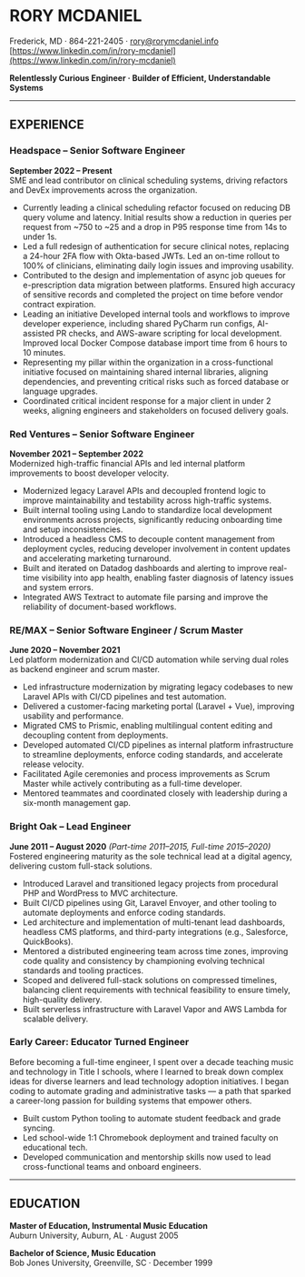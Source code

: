 # RORY MCDANIEL  
Frederick, MD · 864-221-2405 · rory@rorymcdaniel.info  
[https://www.linkedin.com/in/rory-mcdaniel](https://www.linkedin.com/in/rory-mcdaniel)

**Relentlessly Curious Engineer · Builder of Efficient, Understandable Systems**  

---

## EXPERIENCE  

### Headspace – Senior Software Engineer  
**September 2022 – Present**  
SME and lead contributor on clinical scheduling systems, driving refactors and DevEx improvements across the organization.

- Currently leading a clinical scheduling refactor focused on reducing DB query volume and latency. Initial results show a reduction in queries per request from ~750 to ~25 and a drop in P95 response time from 14s to under 1s.  
- Led a full redesign of authentication for secure clinical notes, replacing a 24-hour 2FA flow with Okta-based JWTs. Led an on-time rollout to 100% of clinicians, eliminating daily login issues and improving usability.  
- Contributed to the design and implementation of async job queues for e-prescription data migration between platforms. Ensured high accuracy of sensitive records and completed the project on time before vendor contract expiration.  
- Leading an initiative Developed internal tools and workflows to improve developer experience, including shared PyCharm run configs, AI-assisted PR checks, and AWS-aware scripting for local development. Improved local Docker Compose database import time from 6 hours to 10 minutes.
- Representing my pillar within the organization in a cross-functional initiative focused on maintaining shared internal libraries, aligning dependencies, and preventing critical risks such as forced database or language upgrades.  
- Coordinated critical incident response for a major client in under 2 weeks, aligning engineers and stakeholders on focused delivery goals.  

### Red Ventures – Senior Software Engineer  
**November 2021 – September 2022**  
Modernized high-traffic financial APIs and led internal platform improvements to boost developer velocity.

- Modernized legacy Laravel APIs and decoupled frontend logic to improve maintainability and testability across high-traffic systems.  
- Built internal tooling using Lando to standardize local development environments across projects, significantly reducing onboarding time and setup inconsistencies.  
- Introduced a headless CMS to decouple content management from deployment cycles, reducing developer involvement in content updates and accelerating marketing turnaround.  
- Built and iterated on Datadog dashboards and alerting to improve real-time visibility into app health, enabling faster diagnosis of latency issues and system errors.  
- Integrated AWS Textract to automate file parsing and improve the reliability of document-based workflows.  

### RE/MAX – Senior Software Engineer / Scrum Master  
**June 2020 – November 2021**  
Led platform modernization and CI/CD automation while serving dual roles as backend engineer and scrum master.

- Led infrastructure modernization by migrating legacy codebases to new Laravel APIs with CI/CD pipelines and test automation.  
- Delivered a customer-facing marketing portal (Laravel + Vue), improving usability and performance.  
- Migrated CMS to Prismic, enabling multilingual content editing and decoupling content from deployments.  
- Developed automated CI/CD pipelines as internal platform infrastructure to streamline deployments, enforce coding standards, and accelerate release velocity.  
- Facilitated Agile ceremonies and process improvements as Scrum Master while actively contributing as a full-time developer.  
- Mentored teammates and coordinated closely with leadership during a six-month management gap.  

### Bright Oak – Lead Engineer  
**June 2011 – August 2020** *(Part-time 2011–2015, Full-time 2015–2020)*  
Fostered engineering maturity as the sole technical lead at a digital agency, delivering custom full-stack solutions.  

- Introduced Laravel and transitioned legacy projects from procedural PHP and WordPress to MVC architecture.  
- Built CI/CD pipelines using Git, Laravel Envoyer, and other tooling to automate deployments and enforce coding standards.  
- Led architecture and implementation of multi-tenant lead dashboards, headless CMS platforms, and third-party integrations (e.g., Salesforce, QuickBooks).  
- Mentored a distributed engineering team across time zones, improving code quality and consistency by championing evolving technical standards and tooling practices.  
- Scoped and delivered full-stack solutions on compressed timelines, balancing client requirements with technical feasibility to ensure timely, high-quality delivery.  
- Built serverless infrastructure with Laravel Vapor and AWS Lambda for scalable delivery.  

### Early Career: Educator Turned Engineer  
Before becoming a full-time engineer, I spent over a decade teaching music and technology in Title I schools, where I learned to break down complex ideas for diverse learners and lead technology adoption initiatives. I began coding to automate grading and administrative tasks — a path that sparked a career-long passion for building systems that empower others.

- Built custom Python tooling to automate student feedback and grade syncing.  
- Led school-wide 1:1 Chromebook deployment and trained faculty on educational tech.  
- Developed communication and mentorship skills now used to lead cross-functional teams and onboard engineers.  

---

## EDUCATION  

**Master of Education, Instrumental Music Education**  
Auburn University, Auburn, AL · August 2005  

**Bachelor of Science, Music Education**  
Bob Jones University, Greenville, SC · December 1999  
